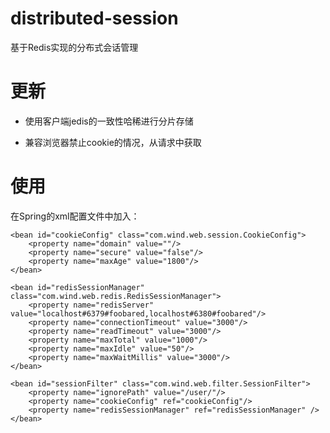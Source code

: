 # distributed-session
基于Redis实现的分布式会话管理

# 更新
- 使用客户端jedis的一致性哈稀进行分片存储

- 兼容浏览器禁止cookie的情况，从请求中获取

# 使用
在Spring的xml配置文件中加入：

    <bean id="cookieConfig" class="com.wind.web.session.CookieConfig">
        <property name="domain" value=""/>
        <property name="secure" value="false"/>
        <property name="maxAge" value="1800"/>
    </bean>

    <bean id="redisSessionManager" class="com.wind.web.redis.RedisSessionManager">
        <property name="redisServer" value="localhost#6379#foobared,localhost#6380#foobared"/>
        <property name="connectionTimeout" value="3000"/>
        <property name="readTimeout" value="3000"/>
        <property name="maxTotal" value="1000"/>
        <property name="maxIdle" value="50"/>
        <property name="maxWaitMillis" value="3000"/>
    </bean>

    <bean id="sessionFilter" class="com.wind.web.filter.SessionFilter">
        <property name="ignorePath" value="/user/"/>
        <property name="cookieConfig" ref="cookieConfig"/>
        <property name="redisSessionManager" ref="redisSessionManager" />
    </bean>